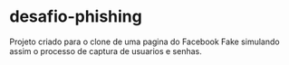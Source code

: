 # desafio-phishing
Projeto criado para o clone de uma pagina do Facebook Fake simulando assim o processo de captura de usuarios e senhas.
